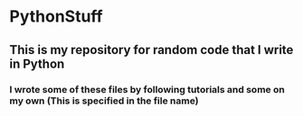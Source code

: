 # PythonStuff
## This is my repository for random code that I write in Python
### I wrote some of these files by following tutorials and some on my own (This is specified in the file name)
